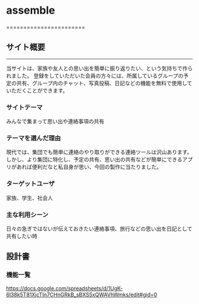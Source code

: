 # assemble　　
=======================

## サイト概要　　
-----------------------
当サイトは、家族や友人との思い出を簡単に振り返りたい、という気持ちで作られました。
登録をしていただいた会員の方々には、所属しているグループの予定の共有、グループ内のチャット、写真投稿、日記などの機能を無料で使用していただくことができます。

### サイトテーマ　　
みんなで集まって思い出や連絡事項の共有

### テーマを選んだ理由　　
現代では、集団でも簡単に連絡のやり取りができる連絡ツールは沢山あります。
しかし、より集団に特化し、予定の共有、思い出の共有などが簡単にできるアプリがあれば便利だなと私自身が思い、今回の製作に当たりました。

### ターゲットユーザ　　
家族、学生、社会人

### 主な利用シーン　　
日々の急ぎではないが伝えておきたい連絡事項、旅行などの思い出を日記として共有したい時

## 設計書　　

### 機能一覧　　
<https://docs.google.com/spreadsheets/d/1UgK-6l38k5T81XjcTIn7CHnGRkB_sBXS5xQWAVhWmks/edit#gid=0>


